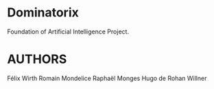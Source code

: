 # Dominatorix
Foundation of Artificial Intelligence Project.


# AUTHORS
Félix Wirth
Romain Mondelice
Raphaël Monges
Hugo de Rohan Willner
